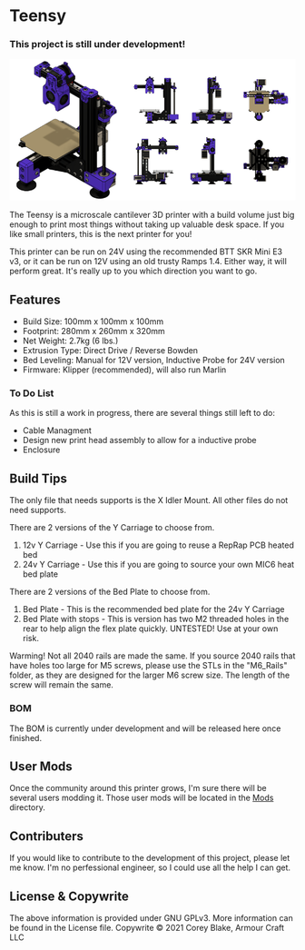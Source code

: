 # Teensy

### This project is still under development!

[<img alt="Teensy v1" width="800px" src="Images/Cover_Img.png" />](https://github.com/armourcraft/Teensy/tree/main/Images/ "Teensy Images")

The Teensy is a microscale cantilever 3D printer with a build volume just big enough to print most things without taking up valuable desk space. If you like small printers, this is the next printer for you!

This printer can be run on 24V using the recommended BTT SKR Mini E3 v3, or it can be run on 12V using an old trusty Ramps 1.4. Either way, it will perform great. It's really up to you which direction you want to go.

## Features
- Build Size: 100mm x 100mm x 100mm
- Footprint: 280mm x 260mm x 320mm
- Net Weight: 2.7kg (6 lbs.)
- Extrusion Type: Direct Drive / Reverse Bowden
- Bed Leveling: Manual for 12V version, Inductive Probe for 24V version
- Firmware: Klipper (recommended), will also run Marlin

### To Do List
As this is still a work in progress, there are several things still left to do:
- Cable Managment
- Design new print head assembly to allow for a inductive probe
- Enclosure

## Build Tips
The only file that needs supports is the X Idler Mount. All other files do not need supports.

There are 2 versions of the Y Carriage to choose from. 
1. 12v Y Carriage - Use this if you are going to reuse a RepRap PCB heated bed
2. 24v Y Carriage - Use this if you are going to source your own MIC6 heat bed plate

There are 2 versions of the Bed Plate to choose from. 
1. Bed Plate - This is the recommended bed plate for the 24v Y Carriage
2. Bed Plate with stops - This is version has two M2 threaded holes in the rear to help align the flex plate quickly. UNTESTED! Use at your own risk.

Warming! Not all 2040 rails are made the same. If you source 2040 rails that have holes too large for M5 screws, please use the STLs in the "M6_Rails" folder, as they are designed for the larger M6 screw size. The length of the screw will remain the same.

### BOM
The BOM is currently under development and will be released here once finished.

## User Mods
Once the community around this printer grows, I'm sure there will be several users modding it. Those user mods will be located in the [Mods](https://github.com/armourcraft/Teensy/tree/main/Mods) directory.

## Contributers
If you would like to contribute to the development of this project, please let me know. I'm no perfessional engineer, so I could use all the help I can get.

## License & Copywrite
The above information is provided under GNU GPLv3. More information can be found in the License file.
Copywrite © 2021 Corey Blake, Armour Craft LLC